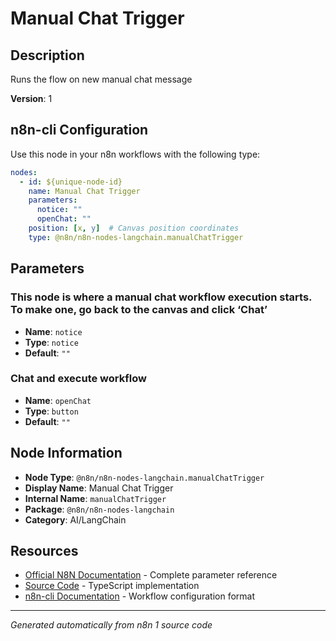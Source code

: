 # Manual Chat Trigger

## Description

Runs the flow on new manual chat message

**Version**: 1

## n8n-cli Configuration

Use this node in your n8n workflows with the following type:

```yaml
nodes:
  - id: ${unique-node-id}
    name: Manual Chat Trigger
    parameters:
      notice: ""
      openChat: ""
    position: [x, y]  # Canvas position coordinates
    type: @n8n/n8n-nodes-langchain.manualChatTrigger
```

## Parameters

### This node is where a manual chat workflow execution starts. To make one, go back to the canvas and click ‘Chat’

- **Name**: `notice`
- **Type**: `notice`
- **Default**: `""`

### Chat and execute workflow

- **Name**: `openChat`
- **Type**: `button`
- **Default**: `""`


## Node Information

- **Node Type**: `@n8n/n8n-nodes-langchain.manualChatTrigger`
- **Display Name**: Manual Chat Trigger
- **Internal Name**: `manualChatTrigger`
- **Package**: `@n8n/n8n-nodes-langchain`
- **Category**: AI/LangChain

## Resources

- [Official N8N Documentation](https://docs.n8n.io/integrations/builtin/cluster-nodes/root-nodes/n8n-nodes-langchain.manualchattrigger/) - Complete parameter reference
- [Source Code](https://github.com/n8n-io/n8n/blob/master/packages/@n8n/nodes-langchain/nodes/trigger/ManualChatTrigger/ManualChatTrigger.node.ts) - TypeScript implementation
- [n8n-cli Documentation](https://github.com/edenreich/n8n-cli) - Workflow configuration format

---
*Generated automatically from n8n 1 source code*
